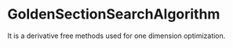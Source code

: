 # GoldenSectionSearchAlgorithm
It is a derivative free methods used for one dimension optimization.

